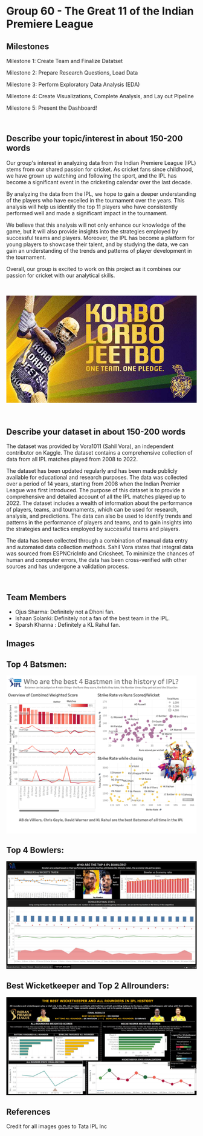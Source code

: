# Group 60 - The Great 11 of the Indian Premiere League

## **Milestones**

Milestone 1: Create Team and Finalize Datatset

Milestone 2: Prepare Research Questions, Load Data

Milestone 3: Perform Exploratory Data Analysis (EDA)

Milestone 4: Create Visualizations, Complete Analysis, and Lay out Pipeline

Milestone 5: Present the Dashboard!

<br>

## **Describe your topic/interest in about 150-200 words**

Our group's interest in analyzing data from the Indian Premiere League (IPL) stems from our shared passion for cricket. As cricket fans since childhood, we have grown up watching and following the sport, and the IPL has become a significant event in the cricketing calendar over the last decade.

By analyzing the data from the IPL, we hope to gain a deeper understanding of the players who have excelled in the tournament over the years. This analysis will help us identify the top 11 players who have consistently performed well and made a significant impact in the tournament.

We believe that this analysis will not only enhance our knowledge of the game, but it will also provide insights into the strategies employed by successful teams and players. Moreover, the IPL has become a platform for young players to showcase their talent, and by studying the data, we can gain an understanding of the trends and patterns of player development in the tournament.

Overall, our group is excited to work on this project as it combines our passion for cricket with our analytical skills.

<br>

![Korbo Lorbo Jeetbo](images/korbo-lorbo-jeetbo.jpg)

<br>

## **Describe your dataset in about 150-200 words**
The dataset was provided by Vora1011 (Sahil Vora), an independent contributor on Kaggle. The dataset contains a comprehensive collection of data from all IPL matches played from 2008 to 2022.

The dataset has been updated regularly and has been made publicly available for educational and research purposes. The data was collected over a period of 14 years, starting from 2008 when the Indian Premier League was first introduced. The purpose of this dataset is to provide a comprehensive and detailed account of all the IPL matches played up to 2022. The dataset includes a wealth of information about the performance of players, teams, and tournaments, which can be used for research, analysis, and predictions. The data can also be used to identify trends and patterns in the performance of players and teams, and to gain insights into the strategies and tactics employed by successful teams and players.

The data has been collected through a combination of manual data entry and automated data collection methods. Sahil Vora states that integral data was sourced from ESPNCricInfo and Cricsheet. To minimize the chances of human and computer errors, the data has been cross-verified with other sources and has undergone a validation process.

<br>

## **Team Members**

- Ojus Sharma: Definitely not a Dhoni fan.
- Ishaan Solanki: Definitely not a fan of the best team in the IPL.
- Sparsh Khanna : Definitely a KL Rahul fan.

## Images


## Top 4 Batsmen:
![Ishaan Dashboard](images/Ishaan%20Dashboard.png)

## Top 4 Bowlers:
![Sparsh Dashboard](images/Sparsh%20Dashboard.jpeg)

## Best Wicketkeeper and Top 2 Allrounders:
![Ojus Dashboard](images/Ojus%20Dashboard.jpeg)


## References

Credit for all images goes to Tata IPL Inc

